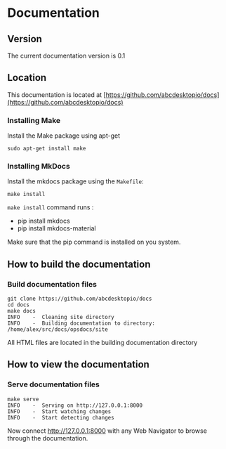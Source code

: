 # Documentation

## Version
The current documentation version is 0.1

## Location
This documentation is located at
[https://github.com/abcdesktopio/docs](https://github.com/abcdesktopio/docs)

### Installing Make
Install the Make package using apt-get
```
sudo apt-get install make
```

### Installing MkDocs

Install the mkdocs package using the ```Makefile```:

```
make install
```

```make install``` command runs :

* pip install mkdocs 
* pip install mkdocs-material

Make sure that the pip command is installed on you system.


## How to build the documentation

### Build documentation files
```
git clone https://github.com/abcdesktopio/docs
cd docs
make docs
INFO    -  Cleaning site directory 
INFO    -  Building documentation to directory: /home/alex/src/docs/opsdocs/site 
```

All HTML files are located in the building documentation directory

## How to view the documentation
### Serve documentation files
```
make serve
INFO    -  Serving on http://127.0.0.1:8000
INFO    -  Start watching changes
INFO    -  Start detecting changes
```

Now connect http://127.0.0.1:8000 with any Web Navigator to browse through the documentation.






